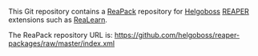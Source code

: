 This Git repository contains a [ReaPack](https://reapack.com/) repository for [Helgoboss](https://www.helgoboss.org/projects/) [REAPER](https://www.reaper.fm/) extensions such as [ReaLearn](https://github.com/helgoboss/realearn).

The ReaPack repository URL is: https://github.com/helgoboss/reaper-packages/raw/master/index.xml